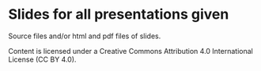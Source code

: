 # Slides for all presentations given

Source files and/or html and pdf files of slides.

Content is licensed under a Creative Commons Attribution 4.0 International License (CC BY 4.0).
